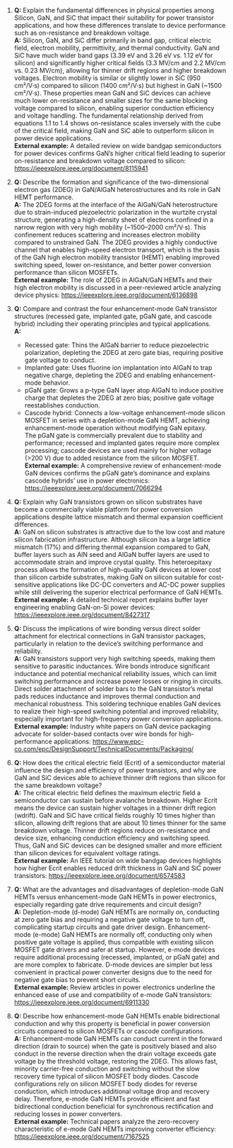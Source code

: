 1. **Q:** Explain the fundamental differences in physical properties among Silicon, GaN, and SiC that impact their suitability for power transistor applications, and how these differences translate to device performance such as on-resistance and breakdown voltage.  
   **A:** Silicon, GaN, and SiC differ primarily in band gap, critical electric field, electron mobility, permittivity, and thermal conductivity. GaN and SiC have much wider band gaps (3.39 eV and 3.26 eV vs. 1.12 eV for silicon) and significantly higher critical fields (3.3 MV/cm and 2.2 MV/cm vs. 0.23 MV/cm), allowing for thinner drift regions and higher breakdown voltages. Electron mobility is similar or slightly lower in SiC (950 cm²/V·s) compared to silicon (1400 cm²/V·s) but highest in GaN (~1500 cm²/V·s). These properties mean GaN and SiC devices can achieve much lower on-resistance and smaller sizes for the same blocking voltage compared to silicon, enabling superior conduction efficiency and voltage handling. The fundamental relationship derived from equations 1.1 to 1.4 shows on-resistance scales inversely with the cube of the critical field, making GaN and SiC able to outperform silicon in power device applications.  
   **External example:** A detailed review on wide bandgap semiconductors for power devices confirms GaN’s higher critical field leading to superior on-resistance and breakdown voltage compared to silicon: https://ieeexplore.ieee.org/document/8115941

2. **Q:** Describe the formation and significance of the two-dimensional electron gas (2DEG) in GaN/AlGaN heterostructures and its role in GaN HEMT performance.  
   **A:** The 2DEG forms at the interface of the AlGaN/GaN heterostructure due to strain-induced piezoelectric polarization in the wurtzite crystal structure, generating a high-density sheet of electrons confined in a narrow region with very high mobility (~1500–2000 cm²/V·s). This confinement reduces scattering and increases electron mobility compared to unstrained GaN. The 2DEG provides a highly conductive channel that enables high-speed electron transport, which is the basis of the GaN high electron mobility transistor (HEMT) enabling improved switching speed, lower on-resistance, and better power conversion performance than silicon MOSFETs.  
   **External example:** The role of 2DEG in AlGaN/GaN HEMTs and their high electron mobility is discussed in a peer-reviewed article analyzing device physics: https://ieeexplore.ieee.org/document/6136898

3. **Q:** Compare and contrast the four enhancement-mode GaN transistor structures (recessed gate, implanted gate, pGaN gate, and cascode hybrid) including their operating principles and typical applications.  
   **A:**  
   - Recessed gate: Thins the AlGaN barrier to reduce piezoelectric polarization, depleting the 2DEG at zero gate bias, requiring positive gate voltage to conduct.  
   - Implanted gate: Uses fluorine ion implantation into AlGaN to trap negative charge, depleting the 2DEG and enabling enhancement-mode behavior.  
   - pGaN gate: Grows a p-type GaN layer atop AlGaN to induce positive charge that depletes the 2DEG at zero bias; positive gate voltage reestablishes conduction.  
   - Cascode hybrid: Connects a low-voltage enhancement-mode silicon MOSFET in series with a depletion-mode GaN HEMT, achieving enhancement-mode operation without modifying GaN epitaxy.  
   The pGaN gate is commercially prevalent due to stability and performance; recessed and implanted gates require more complex processing; cascode devices are used mainly for higher voltage (>200 V) due to added resistance from the silicon MOSFET.  
   **External example:** A comprehensive review of enhancement-mode GaN devices confirms the pGaN gate’s dominance and explains cascode hybrids’ use in power electronics: https://ieeexplore.ieee.org/document/7066294

4. **Q:** Explain why GaN transistors grown on silicon substrates have become a commercially viable platform for power conversion applications despite lattice mismatch and thermal expansion coefficient differences.  
   **A:** GaN on silicon substrates is attractive due to the low cost and mature silicon fabrication infrastructure. Although silicon has a large lattice mismatch (17%) and differing thermal expansion compared to GaN, buffer layers such as AlN seed and AlGaN buffer layers are used to accommodate strain and improve crystal quality. This heteroepitaxy process allows the formation of high-quality GaN devices at lower cost than silicon carbide substrates, making GaN on silicon suitable for cost-sensitive applications like DC-DC converters and AC-DC power supplies while still delivering the superior electrical performance of GaN HEMTs.  
   **External example:** A detailed technical report explains buffer layer engineering enabling GaN-on-Si power devices: https://ieeexplore.ieee.org/document/8427317

5. **Q:** Discuss the implications of wire bonding versus direct solder attachment for electrical connections in GaN transistor packages, particularly in relation to the device’s switching performance and reliability.  
   **A:** GaN transistors support very high switching speeds, making them sensitive to parasitic inductances. Wire bonds introduce significant inductance and potential mechanical reliability issues, which can limit switching performance and increase power losses or ringing in circuits. Direct solder attachment of solder bars to the GaN transistor’s metal pads reduces inductance and improves thermal conduction and mechanical robustness. This soldering technique enables GaN devices to realize their high-speed switching potential and improved reliability, especially important for high-frequency power conversion applications.  
   **External example:** Industry white papers on GaN device packaging advocate for solder-based contacts over wire bonds for high-performance applications: https://www.epc-co.com/epc/DesignSupport/TechnicalDocuments/Packaging/

6. **Q:** How does the critical electric field (Ecrit) of a semiconductor material influence the design and efficiency of power transistors, and why are GaN and SiC devices able to achieve thinner drift regions than silicon for the same breakdown voltage?  
   **A:** The critical electric field defines the maximum electric field a semiconductor can sustain before avalanche breakdown. Higher Ecrit means the device can sustain higher voltages in a thinner drift region (wdrift). GaN and SiC have critical fields roughly 10 times higher than silicon, allowing drift regions that are about 10 times thinner for the same breakdown voltage. Thinner drift regions reduce on-resistance and device size, enhancing conduction efficiency and switching speed. Thus, GaN and SiC devices can be designed smaller and more efficient than silicon devices for equivalent voltage ratings.  
   **External example:** An IEEE tutorial on wide bandgap devices highlights how higher Ecrit enables reduced drift thickness in GaN and SiC power transistors: https://ieeexplore.ieee.org/document/6574583

7. **Q:** What are the advantages and disadvantages of depletion-mode GaN HEMTs versus enhancement-mode GaN HEMTs in power electronics, especially regarding gate drive requirements and circuit design?  
   **A:** Depletion-mode (d-mode) GaN HEMTs are normally on, conducting at zero gate bias and requiring a negative gate voltage to turn off, complicating startup circuits and gate driver design. Enhancement-mode (e-mode) GaN HEMTs are normally off, conducting only when positive gate voltage is applied, thus compatible with existing silicon MOSFET gate drivers and safer at startup. However, e-mode devices require additional processing (recessed, implanted, or pGaN gate) and are more complex to fabricate. D-mode devices are simpler but less convenient in practical power converter designs due to the need for negative gate bias to prevent short circuits.  
   **External example:** Review articles in power electronics underline the enhanced ease of use and compatibility of e-mode GaN transistors: https://ieeexplore.ieee.org/document/6911330

8. **Q:** Describe how enhancement-mode GaN HEMTs enable bidirectional conduction and why this property is beneficial in power conversion circuits compared to silicon MOSFETs or cascode configurations.  
   **A:** Enhancement-mode GaN HEMTs can conduct current in the forward direction (drain to source) when the gate is positively biased and also conduct in the reverse direction when the drain voltage exceeds gate voltage by the threshold voltage, restoring the 2DEG. This allows fast, minority carrier-free conduction and switching without the slow recovery time typical of silicon MOSFET body diodes. Cascode configurations rely on silicon MOSFET body diodes for reverse conduction, which introduces additional voltage drop and recovery delay. Therefore, e-mode GaN HEMTs provide efficient and fast bidirectional conduction beneficial for synchronous rectification and reducing losses in power converters.  
   **External example:** Technical papers analyze the zero-recovery characteristic of e-mode GaN HEMTs improving converter efficiency: https://ieeexplore.ieee.org/document/7167525
